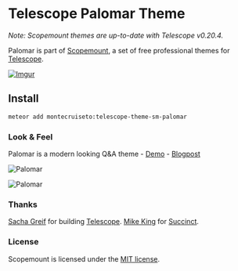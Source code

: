 # Telescope Palomar Theme

*Note: Scopemount themes are up-to-date with Telescope v0.20.4.*

Palomar is part of [Scopemount](http://scopemount.startrack.io), a set of free professional themes for [Telescope](http://www.telescopeapp.org/).

[![Imgur](http://i.imgur.com/8yYLXiY.jpg)](http://scopemount.startrack.io)

## Install

```bash
meteor add montecruiseto:telescope-theme-sm-palomar
```

### Look & Feel

Palomar is a modern looking Q&A theme - [Demo](http://sm-palomar.meteor.com/) - [Blogpost](http://blog.startrack.io/scopemount-theme-palomar/)

![Palomar](http://i.imgur.com/T3oKWbs.png)

![Palomar](http://i.imgur.com/Jvk80Be.png)

### Thanks

[Sacha Greif](https://github.com/SachaG) for building [Telescope](https://github.com/TelescopeJS/Telescope).
[Mike King](https://github.com/micjamking) for [Succinct](http://mikeking.io/succinct/).

### License

Scopemount is licensed under the [MIT license](http://opensource.org/licenses/MIT).
